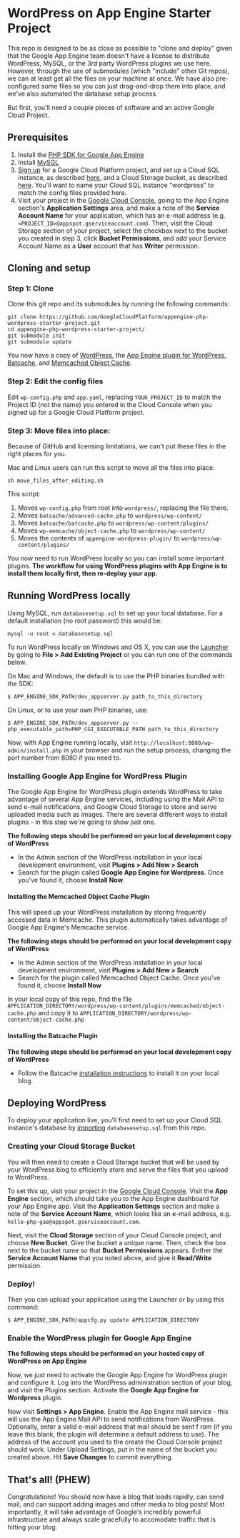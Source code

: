 # WordPress on App Engine Starter Project

This repo is designed to be as close as possible to "clone and deploy" given that the Google App Engine
team doesn't have a license to distribute WordPress, MySQL, or the 3rd party WordPress plugins we use here.
However, through the use of submodules (which "include" other Git repos), we can at least get all the files on
your machine at once. We have also pre-configured some files so you can just drag-and-drop them into place,
and we've also automated the database setup process.

But first, you'll need a couple pieces of software and an active Google Cloud Project.

## Prerequisites

1. Install the [PHP SDK for Google App Engine](https://developers.google.com/appengine/downloads#Google_App_Engine_SDK_for_PHP)
2. Install [MySQL](http://dev.mysql.com/downloads/)
3. [Sign up](http://cloud.google.com/console) for a Google Cloud Platform project, and
set up a Cloud SQL instance, as described [here](https://developers.google.com/cloud-sql/docs/instances), and a 
Cloud Storage bucket, as described [here](https://developers.google.com/storage/docs/signup). You'll want to name 
your Cloud SQL instance "wordpress" to match the config files provided here.
4. Visit your project in the
[Google Cloud Console](http://cloud.google.com/console), going to the App Engine section's **Application Settings**
area, and make a note of the **Service Account Name** for your application, which has an e-mail address 
(e.g. `<PROJECT_ID>@appspot.gserviceaccount.com`). Then, visit the Cloud Storage section of your project,
select the checkbox next to the bucket you created in step 3, click 
**Bucket Permissions**, and add your Service Account Name as a **User** account that has **Writer** permission.

## Cloning and setup

### Step 1: Clone

Clone this git repo and its submodules by running the following commands:
   
    git clone https://github.com/GoogleCloudPlatform/appengine-php-wordpress-starter-project.git
    cd appengine-php-wordpress-starter-project/
    git submodule init
    git submodule update
    
You now have a copy of [WordPress](http://wordpress.org/), the 
[App Engine plugin for WordPress](http://wordpress.org/plugins/google-app-engine/),
[Batcache](http://wordpress.org/plugins/batcache/), and 
[Memcached Object Cache](http://wordpress.org/plugins/memcached/).

### Step 2: Edit the config files

Edit `wp-config.php` and `app.yaml`, replacing `YOUR_PROJECT_ID` to match the Project ID (not the name) you entered
in the Cloud Console when you signed up for a Google Cloud Platform project.

### Step 3: Move files into place:

Because of GitHub and licensing limitations, we can't put these files in the right places for you. 

Mac and Linux users can run this script to move all the files into place:

    sh move_files_after_editing.sh

This script: 

1. Moves `wp-config.php` from root into `wordpress/`, replacing the file there.
2. Moves `batcache/advanced-cache.php` to `wordpress/wp-content/`
3. Moves `batcache/batcache.php` to `wordpress/wp-content/plugins/`
4. Moves `wp-memcache/object-cache.php` to `wordpress/wp-content/`
5. Moves the contents of `appengine-wordpress-plugin/` to `wordpress/wp-content/plugins/`

You now need to run WordPress locally so you can install some important plugins. **The workflow for using
WordPress plugins with App Engine is to install them locally first, then re-deploy your app.**

## Running WordPress locally

Using MySQL, run `databasesetup.sql` to set up your local database. For a default installation (no root password) 
this would be: 

    mysql -u root < databasesetup.sql

To run WordPress locally on Windows and OS X, you can use the 
[Launcher](https://developers.google.com/appengine/downloads#Google_App_Engine_SDK_for_PHP) 
by going to **File > Add Existing Project** or you can run one of the commands below. 

On Mac and Windows, the default is to use the PHP binaries bundled with the SDK:

    $ APP_ENGINE_SDK_PATH/dev_appserver.py path_to_this_directory

On Linux, or to use your own PHP binaries, use:

    $ APP_ENGINE_SDK_PATH/dev_appserver.py --php_executable_path=PHP_CGI_EXECUTABLE_PATH path_to_this_directory
    
Now, with App Engine running locally, visit `http://localhost:8080/wp-admin/install.php` in your browser and run 
the setup process, changing the port number from 8080 if you need to.
    
### Installing Google App Engine for WordPress Plugin

The Google App Engine for WordPress plugin extends WordPress to take advantage of several App Engine services,
including using the Mail API to send e-mail notifications, and Google Cloud Storage to store and serve uploaded
media such as images. There are several different ways to install plugins - in this step we're going to show just one.

**The following steps should be performed on your local development copy of WordPress**

*   In the Admin section of the WordPress installation in your local development environment, visit **Plugins > Add New > Search**
*   Search for the plugin called **Google App Engine for Wordpress**. Once you've found it, choose **Install Now**.

#### Installing the Memcached Object Cache Plugin

This will speed up your WordPress installation by storing frequently accessed data in Memcache.
This plugin automatically takes advantage of Google App Engine's Memcache service.

**The following steps should be performed on your local development copy of WordPress**

*   In the Admin section of the WordPress installation in your local development environment, visit **Plugins > Add New > Search**
*   Search for the plugin called Memcached Object Cache. Once you've found it, choose **Install Now**

In your local copy of this repo, find the file 
`APPLICATION_DIRECTORY/wordpress/wp-content/plugins/memcached/object-cache.php` and copy it to `APPLICATION_DIRECTORY/wordpress/wp-content/object-cache.php`

#### Installing the Batcache Plugin

**The following steps should be performed on your local development copy of WordPress**

*   Follow the Batcache [installation instructions](http://wordpress.org/plugins/batcache/installation) to install it on your local blog.
    
## Deploying WordPress

To deploy your application live, you'll first need to set up your Cloud SQL instance's 
database by [importing](https://developers.google.com/cloud-sql/docs/import_export)
`databasesetup.sql` from this repo. 

### Creating your Cloud Storage Bucket

You will then need to create a Cloud Storage bucket that will be used by your WordPress blog to efficiently 
store and serve the files that you upload to WordPress.

To set this up, visit your project in the [Google Cloud Console](http://cloud.google.com/console). 
Visit the **App Engine** section, which should take you to the App Engine dashboard for your App Engine app. 
Visit the **Application Settings** section and make a note of the **Service Account Name**, which looks like an 
e-mail address, e.g. `hello-php-gae@appspot.gserviceaccount.com`.

Next, visit the **Cloud Storage** section of your Cloud Console project, and choose **New Bucket**. 
Give the bucket a unique name. Then, check the box next to the  bucket name so that **Bucket Permissions**
appears. Enther the **Service Account Name** that you noted above, and give it **Read/Write** permission.

### Deploy!

Then you can upload your application using the Launcher or by using this command:

    $ APP_ENGINE_SDK_PATH/appcfg.py update APPLICATION_DIRECTORY

### Enable the WordPress plugin for Google App Engine

**The following steps should be performed on your hosted copy of WordPress on App Engine**

Now, we just need to activate the Google App Engine for WordPress plugin and configure it. Log into the WordPress 
administration section of your blog, and visit the Plugins section. Activate the **Google App Engine for Wordpress** 
plugin.

Now visit **Settings > App Engine**. Enable the App Engine mail service - this will use the App Engine Mail 
API to send notifications from WordPress. Optionally, enter a valid e-mail address that mail should be sent f
rom (if you leave this blank, the plugin will determine a default address to use). The address of the account 
you used to the create the Cloud Console project should work. Under Upload Settings, put in the name of the 
bucket you created above. Hit **Save Changes** to commit everything.

## That's all! (PHEW)

Congratulations! You should now have a blog that loads rapidly, can send mail, and can support 
adding images and other media to blog posts! Most importantly, it will take advantage of Google's incredibly
powerful infrastructure and always scale gracefully to accomodate traffic that is hitting your blog.
